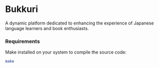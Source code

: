 # Bukkuri

A dynamic platform dedicated to enhancing the experience of Japanese language learners and book enthusiasts.

### Requirements

Make installed on your system to compile the source code:
```sh
make
```
